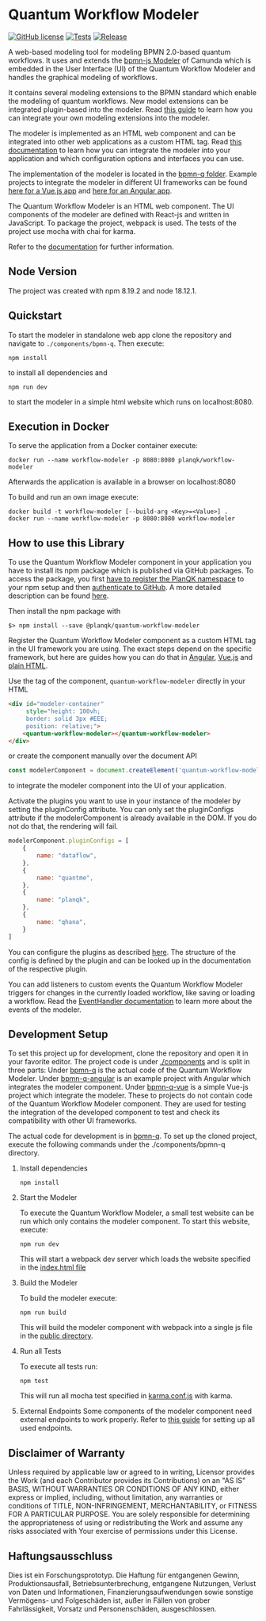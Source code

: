 # Quantum Workflow Modeler

[![GitHub license](https://img.shields.io/github/license/PlanQK/workflow-modeler)](https://github.com/PlanQK/workflow-modeler/blob/master/LICENSE)
[![Tests](https://github.com/PlanQK/workflow-modeler/actions/workflows/run-npm-test.yml/badge.svg)](https://github.com/PlanQK/workflow-modeler/actions/workflows/run-npm-test.yml)
[![Release](https://img.shields.io/github/v/release/PlanQK/workflow-modeler)](https://img.shields.io/github/v/release/PlanQK/workflow-modeler)

A web-based modeling tool for modeling BPMN 2.0-based quantum workflows. 
It uses and extends the [bpmn-js Modeler](https://github.com/bpmn-io/bpmn-js/) of Camunda which is embedded in the User Interface (UI) of the Quantum Workflow Modeler and handles the graphical modeling of workflows. 

It contains several modeling extensions to the BPMN standard which enable the modeling of quantum workflows. 
New model extensions can be integrated plugin-based into the modeler.
Read [this guide](doc/quantum-workflow-modeler/editor/plugin/plugin-integration.md) to learn how you can integrate your own modeling extensions into the modeler.

The modeler is implemented as an HTML web component and can be integrated into other web applications as a custom HTML tag. 
Read [this documentation](doc/integration-guide/integration-guide.md) to learn how you can integrate the modeler into your application and which configuration options and interfaces you can use. 

The implementation of the modeler is located in the [bpmn-q folder](components/bpmn-q).
Example projects to integrate the modeler in different UI frameworks can be found [here for a Vue.js app](components/bpmn-q-vue) and [here for an Angular app](components/bpmn-q-angular). 

The Quantum Workflow Modeler is an HTML web component.
The UI components of the modeler are defined with React-js and written in JavaScript.
To package the project, webpack is used.
The tests of the project use mocha with chai for karma.

Refer to the [documentation](doc/README.md) for further information.

## Node Version

The project was created with npm 8.19.2 and node 18.12.1.

## Quickstart

To start the modeler in standalone web app clone the repository and navigate to ```./components/bpmn-q```. Then 
execute: 
```
npm install
```
to install all dependencies and 
```
npm run dev
```
to start the modeler in a simple html website which runs on localhost:8080.

## Execution in Docker
To serve the application from a Docker container execute:
```
docker run --name workflow-modeler -p 8080:8080 planqk/workflow-modeler
```
Afterwards the application is available in a browser on localhost:8080 

To build and run an own image execute:
```
docker build -t workflow-modeler [--build-arg <Key>=<Value>] .
docker run --name workflow-modeler -p 8080:8080 workflow-modeler
```


## How to use this Library

To use the Quantum Workflow Modeler component in your application you have to install its npm package which is published via GitHub packages.
To access the package, you first [have to register the PlanQK namespace](https://docs.github.com/en/packages/working-with-a-github-packages-registry/working-with-the-npm-registry#installing-a-package) to your npm setup and then [authenticate to GitHub](https://docs.github.com/en/packages/working-with-a-github-packages-registry/working-with-the-npm-registry#authenticating-with-a-personal-access-token). 
A more detailed description can be found [here](doc/integration-guide/integration-guide.md).

Then install the npm package with
```
$> npm install --save @planqk/quantum-workflow-modeler
```

Register the Quantum Workflow Modeler component as a custom HTML tag in the UI framework you are using.
The exact steps depend on the specific framework, but here are guides how you can do that in [Angular](), [Vue.js]() and [plain HTML]().

Use the tag of the component, ```quantum-workflow-modeler``` directly in your HTML
```html
<div id="modeler-container" 
     style="height: 100vh;
     border: solid 3px #EEE;
     position: relative;">
    <quantum-workflow-modeler></quantum-workflow-modeler>
</div>
```
or create the component manually over the document API
```javascript
const modelerComponent = document.createElement('quantum-workflow-modeler');
```
to integrate the modeler component into the UI of your application.

Activate the plugins you want to use in your instance of the modeler by setting the pluginConfig attribute.
You can only set the pluginConfigs attribute if the modelerComponent is already available in the DOM.
If you do not do that, the rendering will fail.
```javascript
modelerComponent.pluginConfigs = [
    {
        name: "dataflow",
    },
    {
        name: "quantme",
    },
    {
        name: "planqk",
    },
    {
        name: "qhana",
    }
]
```

You can configure the plugins as described [here](doc/quantum-workflow-modeler/editor/plugin/plugin-config.md).
The structure of the config is defined by the plugin and can be looked up in the documentation of the respective plugin. 

You can add listeners to custom events the Quantum Workflow Modeler triggers for changes in the currently loaded workflow, 
like saving or loading a workflow. Read the [EventHandler documentation](doc/quantum-workflow-modeler/editor/events/event-handler-doc.md) to learn more about the events of the modeler. 

## Development Setup

To set this project up for development, clone the repository and open it in your favorite editor.
The project code is under [./components](components) and is split in three parts:
Under [bpmn-q](components/bpmn-q) is the actual code of the Quantum Workflow Modeler.
Under [bpmn-q-angular](components/bpmn-q-angular) is an example project with Angular which integrates the modeler component.
Under [bpmn-q-vue](components/bpmn-q-vue) is a simple Vue-js project which integrate the modeler.
These to projects do not contain code of the Quantum Workflow Modeler component.
They are used for testing the integration of the developed component to test and check its compatibility with other UI frameworks.

The actual code for development is in [bpmn-q](components/bpmn-q).
To set up the cloned project, execute the following commands under the ./components/bpmn-q directory.
1. Install dependencies
    ```
    npm install
    ```

2. Start the Modeler

    To execute the Quantum Workflow Modeler, a small test website can be run which only contains the modeler component. 
    To start this website, execute:
    ```
    npm run dev
    ```
   This will start a webpack dev server which loads the website specified in the [index.html file](components/bpmn-q/public/index.html)
      
3. Build the Modeler
    
    To build the modeler execute:
    ```
    npm run build
    ```
   This will build the modeler component with webpack into a single js file in the [public directory](components/bpmn-q/public).

4. Run all Tests
    
    To execute all tests run:
    ```
    npm test 
   ```
   This will run all mocha test specified in [karma.conf.js](components/bpmn-q/karma.conf.js) with karma.

5. External Endpoints
    Some components of the modeler component need external endpoints to work properly. Refer to [this guide](doc/devloper-setup/developer-setup.md) 
    for setting up all used endpoints.

## Disclaimer of Warranty

Unless required by applicable law or agreed to in writing, Licensor provides the Work (and each Contributor provides its Contributions) on an "AS IS" BASIS, WITHOUT WARRANTIES OR CONDITIONS OF ANY KIND, either express or implied, including, without limitation, any warranties or conditions of TITLE, NON-INFRINGEMENT, MERCHANTABILITY, or FITNESS FOR A PARTICULAR PURPOSE.
You are solely responsible for determining the appropriateness of using or redistributing the Work and assume any risks associated with Your exercise of permissions under this License.

## Haftungsausschluss

Dies ist ein Forschungsprototyp.
Die Haftung für entgangenen Gewinn, Produktionsausfall, Betriebsunterbrechung, entgangene Nutzungen, Verlust von Daten und Informationen, Finanzierungsaufwendungen sowie sonstige Vermögens- und Folgeschäden ist, außer in Fällen von grober Fahrlässigkeit, Vorsatz und Personenschäden, ausgeschlossen.
